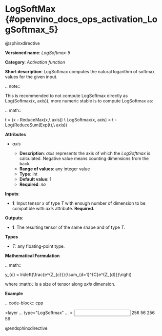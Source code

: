 # LogSoftMax {#openvino_docs_ops_activation_LogSoftmax_5}

@sphinxdirective

**Versioned name**: *LogSoftmax-5*

**Category**: *Activation function*

**Short description**: LogSoftmax computes the natural logarithm of softmax values for the given input.

.. note::

   This is recommended to not compute LogSoftmax directly as Log(Softmax(x, axis)), more numeric stable is to compute LogSoftmax as:


.. math::

   t = (x - ReduceMax(x,\ axis)) \\
   LogSoftmax(x, axis) = t - Log(ReduceSum(Exp(t),\ axis))


**Attributes**

* *axis*

  * **Description**: *axis* represents the axis of which the *LogSoftmax* is calculated. Negative value means counting dimensions from the back.
  * **Range of values**: any integer value
  * **Type**: int
  * **Default value**: 1
  * **Required**: *no*

**Inputs**:

* **1**: Input tensor *x* of type *T* with enough number of dimension to be compatible with *axis* attribute. **Required.**

**Outputs**:

* **1**: The resulting tensor of the same shape and of type *T*.

**Types**

* *T*: any floating-point type.

**Mathematical Formulation**

.. math::

   y_{c} = ln\left(\frac{e^{Z_{c}}}{\sum_{d=1}^{C}e^{Z_{d}}}\right)


where :math:`C` is a size of tensor along *axis* dimension.

**Example**

.. code-block:: cpp

   <layer ... type="LogSoftmax" ... >
       <data axis="1" />
       <input>
           <port id="0">
               <dim>256</dim>
               <dim>56</dim>
           </port>
       </input>
       <output>
           <port id="3">
               <dim>256</dim>
               <dim>56</dim>
           </port>
       </output>
   </layer>


@endsphinxdirective

